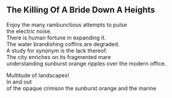 The Killing Of A Bride Down A Heights
-------------------------------------
Enjoy the many rambunctious attempts to pulse  
the electric noise.  
There is human fortune in expanding it.  
The water brandishing coffins are degraded.  
A study for synonym is the lack thereof.  
The city enriches on its fragmented mare  
understanding sunburst orange ripples over the modern office.  
  
Multitude of landscapes!  
In and out  
of the opaque crimson the sunburst orange and the marine  
